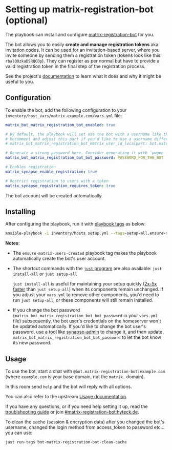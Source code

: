 # Setting up matrix-registration-bot (optional)

The playbook can install and configure [matrix-registration-bot](https://github.com/moan0s/matrix-registration-bot) for you.

The bot allows you to easily **create and manage registration tokens** aka. invitation codes. It can be used for an invitation-based server, where you invite someone by sending them a registration token (tokens look like this: `rbalQ0zkaDSRQCOp`). They can register as per normal but have to provide a valid registration token in the final step of the registration process.

See the project's [documentation](https://github.com/moan0s/matrix-registration-bot#supported-commands) to learn what it does and why it might be useful to you.

## Configuration

To enable the bot, add the following configuration to your `inventory/host_vars/matrix.example.com/vars.yml` file:

```yaml
matrix_bot_matrix_registration_bot_enabled: true

# By default, the playbook will set use the bot with a username like this: `@bot.matrix-registration-bot:example.com`.
# Uncomment and adjust this part if you'd like to use a username different than the default
# matrix_bot_matrix_registration_bot_matrix_user_id_localpart: bot.matrix-registration-bot

# Generate a strong password here. Consider generating it with `pwgen -s 64 1`
matrix_bot_matrix_registration_bot_bot_password: PASSWORD_FOR_THE_BOT

# Enables registration
matrix_synapse_enable_registration: true

# Restrict registration to users with a token
matrix_synapse_registration_requires_token: true
```

The bot account will be created automatically.

## Installing

After configuring the playbook, run it with [playbook tags](playbook-tags.md) as below:

<!-- NOTE: let this conservative command run (instead of install-all) to make it clear that failure of the command means something is clearly broken. -->
```sh
ansible-playbook -i inventory/hosts setup.yml --tags=setup-all,ensure-matrix-users-created,start
```

**Notes**:

- The `ensure-matrix-users-created` playbook tag makes the playbook automatically create the bot's user account.

- The shortcut commands with the [`just` program](just.md) are also available: `just install-all` or `just setup-all`

  `just install-all` is useful for maintaining your setup quickly ([2x-5x faster](../CHANGELOG.md#2x-5x-performance-improvements-in-playbook-runtime) than `just setup-all`) when its components remain unchanged. If you adjust your `vars.yml` to remove other components, you'd need to run `just setup-all`, or these components will still remain installed.

- If you change the bot password (`matrix_bot_matrix_registration_bot_bot_password` in your `vars.yml` file) subsequently, the bot user's credentials on the homeserver won't be updated automatically. If you'd like to change the bot user's password, use a tool like [synapse-admin](configuring-playbook-synapse-admin.md) to change it, and then update `matrix_bot_matrix_registration_bot_bot_password` to let the bot know its new password.

## Usage

To use the bot, start a chat with `@bot.matrix-registration-bot:example.com` (where `example.com` is your base domain, not the `matrix.` domain).

In this room send `help` and the bot will reply with all options.

You can also refer to the upstream [Usage documentation](https://github.com/moan0s/matrix-registration-bot#supported-commands).

If you have any questions, or if you need help setting it up, read the [troublshooting guide](https://github.com/moan0s/matrix-registration-bot/blob/main/docs/troubleshooting.md) or join [#matrix-registration-bot:hyteck.de](https://matrix.to/#/#matrix-registration-bot:hyteck.de).

To clean the cache (session & encryption data) after you changed the bot's username, changed the login method from access_token to password etc… you can use:

```sh
just run-tags bot-matrix-registration-bot-clean-cache
```
